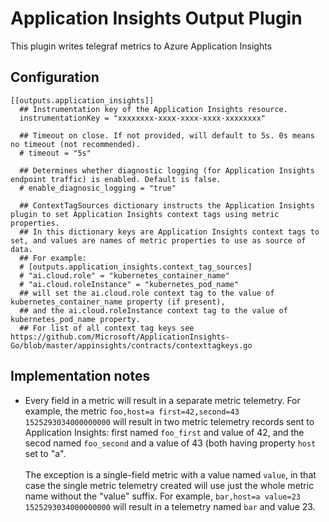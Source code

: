 # Application Insights Output Plugin

This plugin writes telegraf metrics to Azure Application Insights

## Configuration
```
[[outputs.application_insights]]
  ## Instrumentation key of the Application Insights resource.
  instrumentationKey = "xxxxxxxx-xxxx-xxxx-xxxx-xxxxxxxx"

  ## Timeout on close. If not provided, will default to 5s. 0s means no timeout (not recommended).
  # timeout = "5s"

  ## Determines whether diagnostic logging (for Application Insights endpoint traffic) is enabled. Default is false.
  # enable_diagnosic_logging = "true"

  ## ContextTagSources dictionary instructs the Application Insights plugin to set Application Insights context tags using metric properties.
  ## In this dictionary keys are Application Insights context tags to set, and values are names of metric properties to use as source of data.
  ## For example:
  # [outputs.application_insights.context_tag_sources]
  # "ai.cloud.role" = "kubernetes_container_name"
  # "ai.cloud.roleInstance" = "kubernetes_pod_name"
  ## will set the ai.cloud.role context tag to the value of kubernetes_container_name property (if present), 
  ## and the ai.cloud.roleInstance context tag to the value of kubernetes_pod_name property.
  ## For list of all context tag keys see https://github.com/Microsoft/ApplicationInsights-Go/blob/master/appinsights/contracts/contexttagkeys.go
```

## Implementation notes
- Every field in a metric will result in a separate metric telemetry. For example, the metric `foo,host=a first=42,second=43 1525293034000000000`
will result in two metric telemetry records sent to Application Insights: first named `foo_first` and value of 42, and the secod named `foo_second` and a value of 43 (both having property `host` set to "a". \
\
The exception is a single-field metric with a value named `value`, in that case the single metric telemetry created will use just the whole metric name without the "value" suffix. For example, `bar,host=a value=23 1525293034000000000` will result in a telemetry named `bar` and value 23.